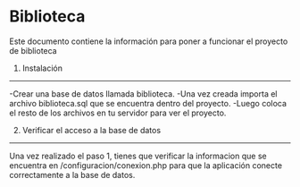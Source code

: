 Biblioteca
==========

Este documento contiene la información para poner a funcionar el proyecto
de biblioteca

1) Instalación
--------------

-Crear una base de datos llamada biblioteca.
-Una vez creada importa el archivo biblioteca.sql que se encuentra dentro del proyecto.
-Luego coloca el resto de los archivos en tu servidor para ver el proyecto.

2) Verificar el acceso a la base de datos
-----------------------------------------

Una vez realizado el paso 1, tienes que verificar la informacion que se encuentra en
/configuracion/conexion.php para que la aplicación conecte correctamente a la base de 
datos.
